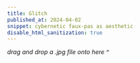 ```yaml
---
title: Glitch
published_at: 2024-04-02
snippet: cybernetic faux-pas as aesthetic
disable_html_sanitization: true
---
```


<div text-align="center">
   <canvas id="glitch_test"></canvas>
</div>

<div id="instructions"><em>drag and drop a .jpg file onto here ^</em></div>

<script type="module">

   const data_div = document.createElement (`div`)
   data_div.style.fontFamily = `monospace`
   data_div.style.fontWeight = `bold`
   data_div.style.fontSize = `xx-small`
   data_div.style.wordBreak = `break-all`
   data_div.style.position = `absolute`
   data_div.style.top = 0
   data_div.style.left = 0
   data_div.style.zIndex = 1
   data_div.style.color = `white`
   document.body.append (data_div)

   const cnv = document.getElementById (`glitch_test`)
   cnv.width = cnv.parentNode.scrollWidth
   cnv.height = cnv.width * 9 / 16
   cnv.style.backgroundColor = `deeppink`

   const ctx = cnv.getContext (`2d`)

   let og_img
   let img_i = 0
   const img_array = []

   const show_image = data => {
      const img = new Image ()
      img.onload = e => {
         const ar = img.height / img.width
         cnv.height = cnv.width * ar
         ctx.drawImage (img, 0, 0, cnv.width, cnv.height)
      }
      img.src = data
   }

   function add_glitch () {
      if (!og_img) return
      if (img_array.length < 6) {
         img_array.push (glitchify (og_img, 96, 6))
         setTimeout (add_glitch, 1000)
      }
      else {
         img_array[img_i] = glitchify (og_img, 96, 6)
         img_i += 1
         img_i %= img_array.length
         setTimeout (add_glitch, 5000)
      }
   }

   function draw_frame () {
      setTimeout (draw_frame, 200 * 12 ** Math.random ())
      if (img_array.length == 0) return
      const i = Math.floor (Math.random () * img_array.length)
      show_image (img_array[i])
   }

   cnv.ondrop = e => {
      const reader = new FileReader ()

      reader.onload = d => {
         og_img = d.target.result

         show_image (og_img)
         add_glitch ()

         cnv.ondrop = e => {
            e.preventDefault ()
            console.log (`refresh to go again.`)
         }
         const ins_div = document.getElementById (`instructions`)
         ins_div.innerText = ``
         data_div.innerText = og_img
         document.body.style.backgroundColor = `blue`
         setTimeout (() => {
            document.body.style.backgroundColor = `white`
            setTimeout (() => {
               data_div.innerText = ``
               draw_frame ()
            }, 200)
         }, 666)
      }

      const file_array = [ ...e.dataTransfer.files ]
      file_array.forEach ((f, i) => {
         reader.readAsDataURL (f)
      })

      e.preventDefault ()
   }

   cnv.ondragover = e => {
      e.preventDefault ()
   }

   function glitchify (data, chunk_max, repeats) {
      const chunk_size = Math.floor (Math.random () * chunk_max / 4) * 4
      const rand_i = Math.floor (Math.random () * (data.length - 24 - chunk_size)) + 24
      const front = data.slice (0, rand_i)
      const back = data.slice (rand_i + chunk_size, data.length)
      const result = front + back
      return repeats == 0 ? result : glitchify (result, chunk_max, repeats - 1)
   }
</script>
